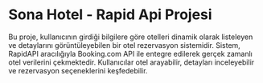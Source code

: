 # Sona Hotel - Rapid Api Projesi
Bu proje, kullanıcının girdiği bilgilere göre otelleri dinamik olarak listeleyen ve detaylarını görüntüleyebilen bir otel rezervasyon sistemidir. Sistem, RapidAPI aracılığıyla Booking.com API ile entegre edilerek gerçek zamanlı otel verilerini çekmektedir. Kullanıcılar otel arayabilir, detayları inceleyebilir ve rezervasyon seçeneklerini keşfedebilir.
